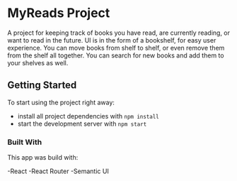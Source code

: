 # MyReads Project

A project for keeping track of books you have read, are currently reading, or want to read in the future. UI is in the form of a bookshelf, for easy user experience. You can move books from shelf to shelf, or even remove them from the shelf all together. You can search for new books and add them to your shelves as well. 

## Getting Started

To start using the project right away:

* install all project dependencies with `npm install`
* start the development server with `npm start`

### Built With

This app was build with: 

-React
-React Router
-Semantic UI
